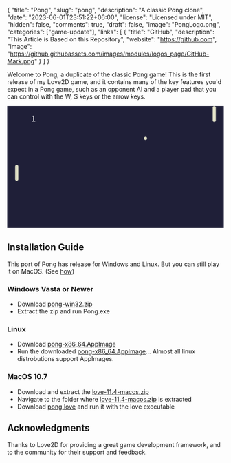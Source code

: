 {
    "title": "Pong",
    "slug": "pong",
    "description": "A classic Pong clone",
    "date": "2023-06-01T23:51:22+06:00",
    "license": "Licensed under MIT",
    "hidden": false,
    "comments": true,
    "draft": false,
    "image": "PongLogo.png",
    "categories": ["game-update"],
    "links": [
        {
            "title": "GitHub",
            "description": "This Article is Based on this Repository",
            "website": "https://github.com",
            "image": "https://github.githubassets.com/images/modules/logos_page/GitHub-Mark.png"
        }
    ]
}

Welcome to Pong, a duplicate of the classic Pong game! This is the first release of my Love2D game, and it contains many of the key features you'd expect in a Pong game, such as an opponent AI and a player pad that you can control with the W, S keys or the arrow keys.

![Pong Screenshot](Pong.png)

## Installation Guide

This port of Pong has release for Windows and Linux. But you can still play it on MacOS. (See [how](#macos-107))

### Windows Vasta or Newer

* Download [pong-win32.zip](https://github.com/Kitcodail/Pong/releases/tag/1.0.0)
* Extract the zip and run Pong.exe

### Linux

* Download [pong-x86_64.AppImage](https://github.com/Kitcodail/Pong/releases/tag/1.0.0)
* Run the downloaded [pong-x86_64.AppImage](https://github.com/Kitcodail/Pong/releases/tag/1.0.0)... Almost all linux distrobutions support AppImages.

### MacOS 10.7

* Download and extract the [love-11.4-macos.zip](https://github.com/love2d/love/releases/download/11.4/love-11.4-macos.zip)
* Navigate to the folder where [love-11.4-macos.zip](https://github.com/love2d/love/releases/download/11.4/love-11.4-macos.zip) is extracted
* Download [pong.love](https://github.com/Kitcodail/Pong/releases/tag/1.0.0) and run it with the love executable

## Acknowledgments

Thanks to Love2D for providing a great game development framework, and to the community for their support and feedback.
